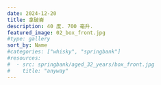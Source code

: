 ```yaml
---
date: 2024-12-20
title: 拿破崙
description: 40 度. 700 毫升.
featured_image: 02_box_front.jpg
#type: gallery
sort_by: Name
#categories: ["whisky", "springbank"]
#resources:
#  - src: springbank/aged_32_years/box_front.jpg
#    title: "anyway"
---
```

